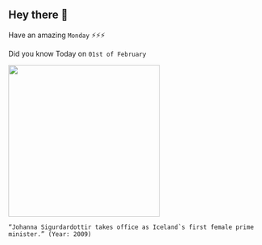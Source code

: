 ## Hey there 👋
Have an amazing `Monday` ⚡⚡⚡

Did you know Today on `01st of February`
 
 [<img src="https://www.mtholyoke.edu/~carve22r/classweb/eightwomen/siteimages/sigurdardottir-stewardess.jpg" width="300" />](https://en.wikipedia.org/wiki/J%C3%B3hanna_Sigur%C3%B0ard%C3%B3ttir) 
 ```
“Johanna Sigurdardottir takes office as Iceland`s first female prime minister.” (Year: 2009)
```
